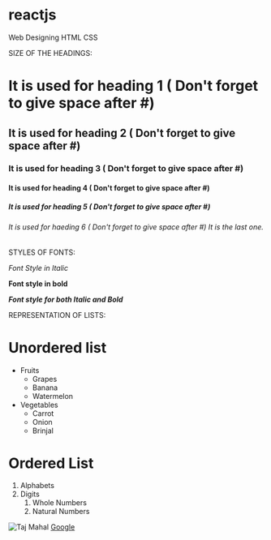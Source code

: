 # reactjs
Web Designing HTML CSS 

SIZE OF THE HEADINGS:
# It is used for heading 1 ( Don't forget to give space after #)
## It is used for heading 2 ( Don't forget to give space after #)
### It is used for heading 3 ( Don't forget to give space after #)
#### It is used for heading 4 ( Don't forget to give space after #)
##### It is used for heading 5 ( Don't forget to give space after #)
###### It is used for haeding 6 ( Don't forget to give space after #)  It is the last one.
STYLES OF FONTS:

*Font Style in Italic* 

**Font style in bold**

***Font style for both Italic and Bold***

REPRESENTATION OF LISTS:
# Unordered list
* Fruits
  * Grapes
  * Banana
  * Watermelon
* Vegetables
  * Carrot
  * Onion
  * Brinjal
# Ordered List
1. Alphabets
2. Digits
    1. Whole Numbers
    2. Natural Numbers

![Taj Mahal](https://4.bp.blogspot.com/-KlFQJAMBBHo/UjQlDFI3QcI/AAAAAAAAYg4/fTAY4TGxDYc/s1600/Taj+Mahal+Desktop+Wallpapers+%25283%2529.jpg)
[Google](https://www.bing.com/search?q=google&form=ANNTH1&refig=694a88276194485190ac4299f03a895c)
